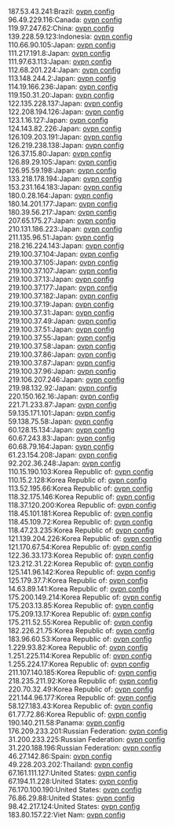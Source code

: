 187.53.43.241:Brazil: [ovpn config](vpn/187_53_43_241.ovpn)  
96.49.229.116:Canada: [ovpn config](vpn/96_49_229_116.ovpn)  
119.97.247.62:China: [ovpn config](vpn/119_97_247_62.ovpn)  
139.228.59.123:Indonesia: [ovpn config](vpn/139_228_59_123.ovpn)  
110.66.90.105:Japan: [ovpn config](vpn/110_66_90_105.ovpn)  
111.217.191.8:Japan: [ovpn config](vpn/111_217_191_8.ovpn)  
111.97.63.113:Japan: [ovpn config](vpn/111_97_63_113.ovpn)  
112.68.201.224:Japan: [ovpn config](vpn/112_68_201_224.ovpn)  
113.148.244.2:Japan: [ovpn config](vpn/113_148_244_2.ovpn)  
114.19.166.236:Japan: [ovpn config](vpn/114_19_166_236.ovpn)  
119.150.31.20:Japan: [ovpn config](vpn/119_150_31_20.ovpn)  
122.135.228.137:Japan: [ovpn config](vpn/122_135_228_137.ovpn)  
122.208.194.126:Japan: [ovpn config](vpn/122_208_194_126.ovpn)  
123.1.16.127:Japan: [ovpn config](vpn/123_1_16_127.ovpn)  
124.143.82.226:Japan: [ovpn config](vpn/124_143_82_226.ovpn)  
126.109.203.191:Japan: [ovpn config](vpn/126_109_203_191.ovpn)  
126.219.238.138:Japan: [ovpn config](vpn/126_219_238_138.ovpn)  
126.37.15.80:Japan: [ovpn config](vpn/126_37_15_80.ovpn)  
126.89.29.105:Japan: [ovpn config](vpn/126_89_29_105.ovpn)  
126.95.59.198:Japan: [ovpn config](vpn/126_95_59_198.ovpn)  
133.218.178.194:Japan: [ovpn config](vpn/133_218_178_194.ovpn)  
153.231.164.183:Japan: [ovpn config](vpn/153_231_164_183.ovpn)  
180.0.28.164:Japan: [ovpn config](vpn/180_0_28_164.ovpn)  
180.14.201.177:Japan: [ovpn config](vpn/180_14_201_177.ovpn)  
180.39.56.217:Japan: [ovpn config](vpn/180_39_56_217.ovpn)  
207.65.175.27:Japan: [ovpn config](vpn/207_65_175_27.ovpn)  
210.131.186.223:Japan: [ovpn config](vpn/210_131_186_223.ovpn)  
211.135.96.51:Japan: [ovpn config](vpn/211_135_96_51.ovpn)  
218.216.224.143:Japan: [ovpn config](vpn/218_216_224_143.ovpn)  
219.100.37.104:Japan: [ovpn config](vpn/219_100_37_104.ovpn)  
219.100.37.105:Japan: [ovpn config](vpn/219_100_37_105.ovpn)  
219.100.37.107:Japan: [ovpn config](vpn/219_100_37_107.ovpn)  
219.100.37.13:Japan: [ovpn config](vpn/219_100_37_13.ovpn)  
219.100.37.177:Japan: [ovpn config](vpn/219_100_37_177.ovpn)  
219.100.37.182:Japan: [ovpn config](vpn/219_100_37_182.ovpn)  
219.100.37.19:Japan: [ovpn config](vpn/219_100_37_19.ovpn)  
219.100.37.31:Japan: [ovpn config](vpn/219_100_37_31.ovpn)  
219.100.37.49:Japan: [ovpn config](vpn/219_100_37_49.ovpn)  
219.100.37.51:Japan: [ovpn config](vpn/219_100_37_51.ovpn)  
219.100.37.55:Japan: [ovpn config](vpn/219_100_37_55.ovpn)  
219.100.37.58:Japan: [ovpn config](vpn/219_100_37_58.ovpn)  
219.100.37.86:Japan: [ovpn config](vpn/219_100_37_86.ovpn)  
219.100.37.87:Japan: [ovpn config](vpn/219_100_37_87.ovpn)  
219.100.37.96:Japan: [ovpn config](vpn/219_100_37_96.ovpn)  
219.106.207.246:Japan: [ovpn config](vpn/219_106_207_246.ovpn)  
219.98.132.92:Japan: [ovpn config](vpn/219_98_132_92.ovpn)  
220.150.162.16:Japan: [ovpn config](vpn/220_150_162_16.ovpn)  
221.71.233.87:Japan: [ovpn config](vpn/221_71_233_87.ovpn)  
59.135.171.101:Japan: [ovpn config](vpn/59_135_171_101.ovpn)  
59.138.75.58:Japan: [ovpn config](vpn/59_138_75_58.ovpn)  
60.128.15.134:Japan: [ovpn config](vpn/60_128_15_134.ovpn)  
60.67.243.83:Japan: [ovpn config](vpn/60_67_243_83.ovpn)  
60.68.79.164:Japan: [ovpn config](vpn/60_68_79_164.ovpn)  
61.23.154.208:Japan: [ovpn config](vpn/61_23_154_208.ovpn)  
92.202.36.248:Japan: [ovpn config](vpn/92_202_36_248.ovpn)  
110.15.190.103:Korea Republic of: [ovpn config](vpn/110_15_190_103.ovpn)  
110.15.2.128:Korea Republic of: [ovpn config](vpn/110_15_2_128.ovpn)  
113.52.195.66:Korea Republic of: [ovpn config](vpn/113_52_195_66.ovpn)  
118.32.175.146:Korea Republic of: [ovpn config](vpn/118_32_175_146.ovpn)  
118.37.120.200:Korea Republic of: [ovpn config](vpn/118_37_120_200.ovpn)  
118.45.101.181:Korea Republic of: [ovpn config](vpn/118_45_101_181.ovpn)  
118.45.109.72:Korea Republic of: [ovpn config](vpn/118_45_109_72.ovpn)  
118.47.23.235:Korea Republic of: [ovpn config](vpn/118_47_23_235.ovpn)  
121.139.204.226:Korea Republic of: [ovpn config](vpn/121_139_204_226.ovpn)  
121.170.67.54:Korea Republic of: [ovpn config](vpn/121_170_67_54.ovpn)  
122.36.33.173:Korea Republic of: [ovpn config](vpn/122_36_33_173.ovpn)  
123.212.31.22:Korea Republic of: [ovpn config](vpn/123_212_31_22.ovpn)  
125.141.96.142:Korea Republic of: [ovpn config](vpn/125_141_96_142.ovpn)  
125.179.37.7:Korea Republic of: [ovpn config](vpn/125_179_37_7.ovpn)  
14.63.89.141:Korea Republic of: [ovpn config](vpn/14_63_89_141.ovpn)  
175.200.149.214:Korea Republic of: [ovpn config](vpn/175_200_149_214.ovpn)  
175.203.13.85:Korea Republic of: [ovpn config](vpn/175_203_13_85.ovpn)  
175.209.13.17:Korea Republic of: [ovpn config](vpn/175_209_13_17.ovpn)  
175.211.52.55:Korea Republic of: [ovpn config](vpn/175_211_52_55.ovpn)  
182.226.21.75:Korea Republic of: [ovpn config](vpn/182_226_21_75.ovpn)  
183.96.60.53:Korea Republic of: [ovpn config](vpn/183_96_60_53.ovpn)  
1.229.93.82:Korea Republic of: [ovpn config](vpn/1_229_93_82.ovpn)  
1.251.225.114:Korea Republic of: [ovpn config](vpn/1_251_225_114.ovpn)  
1.255.224.17:Korea Republic of: [ovpn config](vpn/1_255_224_17.ovpn)  
211.107.140.185:Korea Republic of: [ovpn config](vpn/211_107_140_185.ovpn)  
218.235.211.92:Korea Republic of: [ovpn config](vpn/218_235_211_92.ovpn)  
220.70.32.49:Korea Republic of: [ovpn config](vpn/220_70_32_49.ovpn)  
221.144.96.177:Korea Republic of: [ovpn config](vpn/221_144_96_177.ovpn)  
58.127.183.43:Korea Republic of: [ovpn config](vpn/58_127_183_43.ovpn)  
61.77.72.86:Korea Republic of: [ovpn config](vpn/61_77_72_86.ovpn)  
190.140.211.58:Panama: [ovpn config](vpn/190_140_211_58.ovpn)  
176.209.233.201:Russian Federation: [ovpn config](vpn/176_209_233_201.ovpn)  
31.200.233.225:Russian Federation: [ovpn config](vpn/31_200_233_225.ovpn)  
31.220.188.196:Russian Federation: [ovpn config](vpn/31_220_188_196.ovpn)  
46.27.142.86:Spain: [ovpn config](vpn/46_27_142_86.ovpn)  
49.228.203.202:Thailand: [ovpn config](vpn/49_228_203_202.ovpn)  
67.161.111.127:United States: [ovpn config](vpn/67_161_111_127.ovpn)  
67.194.11.228:United States: [ovpn config](vpn/67_194_11_228.ovpn)  
76.170.100.190:United States: [ovpn config](vpn/76_170_100_190.ovpn)  
76.86.29.88:United States: [ovpn config](vpn/76_86_29_88.ovpn)  
98.42.217.124:United States: [ovpn config](vpn/98_42_217_124.ovpn)  
183.80.157.22:Viet Nam: [ovpn config](vpn/183_80_157_22.ovpn)  
